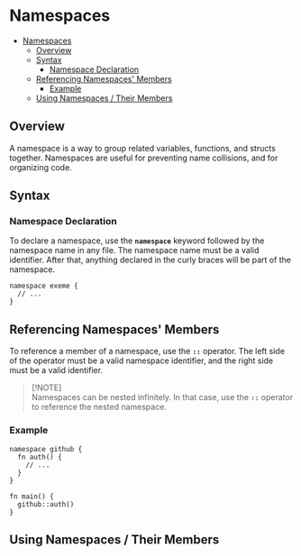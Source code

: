 # Namespaces

- [Namespaces](#namespaces)
  - [Overview](#overview)
  - [Syntax](#syntax)
    - [Namespace Declaration](#namespace-declaration)
  - [Referencing Namespaces' Members](#referencing-namespaces-members)
    - [Example](#example)
  - [Using Namespaces / Their Members](#using-namespaces--their-members)

## Overview

A namespace is a way to group related variables, functions, and structs together. Namespaces are useful for preventing name collisions, and for organizing code.

## Syntax

### Namespace Declaration

To declare a namespace, use the **`namespace`** keyword followed by the namespace name in any file. The namespace name must be a valid identifier. After that, anything declared in the curly braces will be part of the namespace.

```exeme
namespace exeme {
  // ...
}
```

## Referencing Namespaces' Members

To reference a member of a namespace, use the **`::`** operator. The left side of the operator must be a valid namespace identifier, and the right side must be a valid identifier.

> [!NOTE]\
> Namespaces can be nested infinitely. In that case, use the **`::`** operator to reference the nested namespace.

### Example

```exeme
namespace github {
  fn auth() {
    // ...
  }
}

fn main() {
  github::auth()
}
```


## Using Namespaces / Their Members